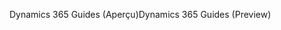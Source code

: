 <span data-ttu-id="3778d-101">Dynamics 365 Guides (Aperçu)</span><span class="sxs-lookup"><span data-stu-id="3778d-101">Dynamics 365 Guides (Preview)</span></span>
